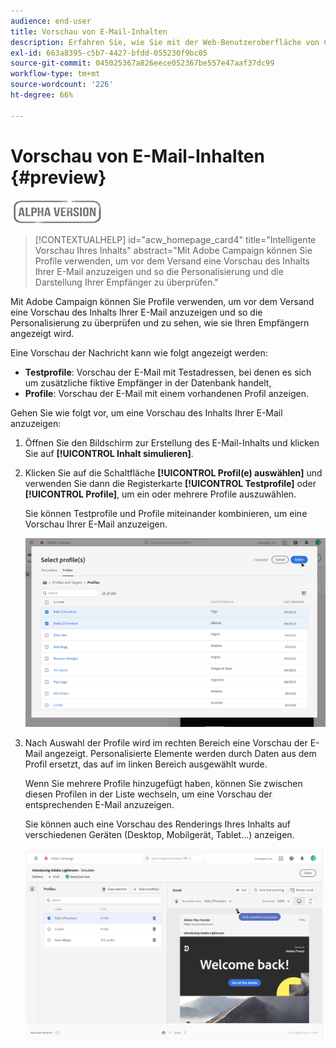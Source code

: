 ```yaml
---
audience: end-user
title: Vorschau von E-Mail-Inhalten
description: Erfahren Sie, wie Sie mit der Web-Benutzeroberfläche von Campaign eine Vorschau Ihres E-Mail-Inhalts anzeigen können.
exl-id: 663a8395-c5b7-4427-bfdd-055230f9bc05
source-git-commit: 045025367a826eece052367be557e47aaf37dc99
workflow-type: tm+mt
source-wordcount: '226'
ht-degree: 66%

---
```


# Vorschau von E-Mail-Inhalten {#preview}

![](../assets/do-not-localize/badge.png)

>[!CONTEXTUALHELP]
>id="acw_homepage_card4"
>title="Intelligente Vorschau Ihres Inhalts"
>abstract="Mit Adobe Campaign können Sie Profile verwenden, um vor dem Versand eine Vorschau des Inhalts Ihrer E-Mail anzuzeigen und so die Personalisierung und die Darstellung Ihrer Empfänger zu überprüfen."

Mit Adobe Campaign können Sie Profile verwenden, um vor dem Versand eine Vorschau des Inhalts Ihrer E-Mail anzuzeigen und so die Personalisierung zu überprüfen und zu sehen, wie sie Ihren Empfängern angezeigt wird.

Eine Vorschau der Nachricht kann wie folgt angezeigt werden:

* **Testprofile**: Vorschau der E-Mail mit Testadressen, bei denen es sich um zusätzliche fiktive Empfänger in der Datenbank handelt,
* **Profile**: Vorschau der E-Mail mit einem vorhandenen Profil anzeigen.

Gehen Sie wie folgt vor, um eine Vorschau des Inhalts Ihrer E-Mail anzuzeigen:

1. Öffnen Sie den Bildschirm zur Erstellung des E-Mail-Inhalts und klicken Sie auf **[!UICONTROL Inhalt simulieren]**.

1. Klicken Sie auf die Schaltfläche **[!UICONTROL Profil(e) auswählen]** und verwenden Sie dann die Registerkarte **[!UICONTROL Testprofile]** oder **[!UICONTROL Profile]**, um ein oder mehrere Profile auszuwählen.

   Sie können Testprofile und Profile miteinander kombinieren, um eine Vorschau Ihrer E-Mail anzuzeigen.

   ![](assets/preview-profile.png)

1. Nach Auswahl der Profile wird im rechten Bereich eine Vorschau der E-Mail angezeigt. Personalisierte Elemente werden durch Daten aus dem Profil ersetzt, das auf im linken Bereich ausgewählt wurde.

   Wenn Sie mehrere Profile hinzugefügt haben, können Sie zwischen diesen Profilen in der Liste wechseln, um eine Vorschau der entsprechenden E-Mail anzuzeigen.

   Sie können auch eine Vorschau des Renderings Ihres Inhalts auf verschiedenen Geräten (Desktop, Mobilgerät, Tablet...) anzeigen.

   ![](assets/preview.png)

